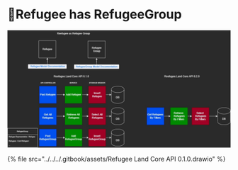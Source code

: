 # 🎯Refugee has RefugeeGroup

![](<../../../.gitbook/assets/Refugee Land Core API 0.1.0.jpg>)

{% file src="../../../.gitbook/assets/Refugee Land Core API 0.1.0.drawio" %}
